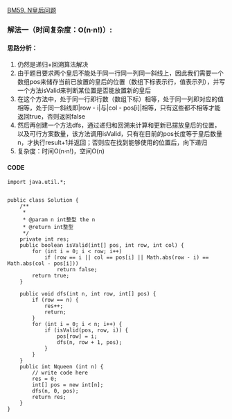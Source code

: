 [BM59. N皇后问题](https://www.nowcoder.com/practice/c76408782512486d91eea181107293b6?tpId=295&tags=&title=&difficulty=0&judgeStatus=0&rp=0&sourceUrl=%2Fexam%2Foj)
### 解法一（时间复杂度：O(n·n!)）:
#### 思路分析：
1. 仍然是递归+回溯算法解决
2. 由于题目要求两个皇后不能处于同一行同一列同一斜线上，因此我们需要一个数组pos来储存当前已放置的皇后的位置（数组下标表示行，值表示列），并写一个方法isValid来判断某位置是否能放置新的皇后
3. 在这个方法中，处于同一行即行数（数组下标）相等，处于同一列即对应的值相等，处于同一斜线即|row - i|与|col - pos[i]|相等，只有这些都不相等才能返回true，否则返回false
4. 然后再创建一个方法dfs，通过递归和回溯来计算和更新已摆放皇后的位置，以及可行方案数量，该方法调用isValid，只有在目前的pos长度等于皇后数量n，才执行result+1并返回；否则应在找到能够使用的位置后，向下递归
5. 复杂度：时间O(n·n!)，空间O(n)
#### CODE
```
import java.util.*;


public class Solution {
    /**
     * 
     * @param n int整型 the n
     * @return int整型
     */
    private int res;
    public boolean isValid(int[] pos, int row, int col) {
        for (int i = 0; i < row; i++)
            if (row == i || col == pos[i] || Math.abs(row - i) == Math.abs(col - pos[i]))
                return false;
        return true;
    }
    
    public void dfs(int n, int row, int[] pos) {
        if (row == n) {
            res++;
            return;
        }
        for (int i = 0; i < n; i++) {
            if (isValid(pos, row, i)) {
                pos[row] = i;
                dfs(n, row + 1, pos);
            }
        }
    }
    public int Nqueen (int n) {
        // write code here
        res = 0;
        int[] pos = new int[n];
        dfs(n, 0, pos);
        return res;
    }
}
```
